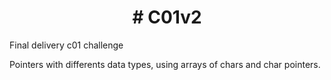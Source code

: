 <h1 align="center">
  # C01v2
 </h1>
Final delivery c01 challenge

Pointers with differents data types, using arrays of chars and char pointers.

